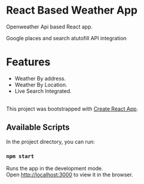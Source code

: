 # React Based Weather App

Openweather Api based React app.

Google places and search atutofill API integration

# Features

<ul>
<li>
Weather By address.<br> 
</li>
<li>
Weather By Location.<br> 
</li>
<li>
Live Search Integrated.<br> 
</li>

<br>
</ul>

This project was bootstrapped with [Create React App](https://github.com/facebook/create-react-app).

## Available Scripts

In the project directory, you can run:

### `npm start`

Runs the app in the development mode.\
Open [http://localhost:3000](http://localhost:3000) to view it in the browser.
